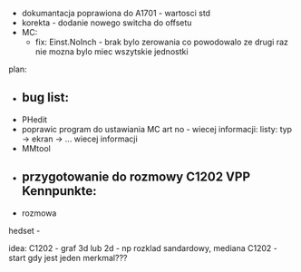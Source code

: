 - dokumantacja poprawiona do A1701 - wartosci std
- korekta - dodanie nowego switcha do offsetu
- MC:
	- fix: Einst.NoInch - brak bylo zerowania co powodowalo ze drugi raz nie mozna bylo miec wszytskie jednostki

plan:
- bug list:
	- 
- PHedit
- poprawic program do ustawiania MC art no - wiecej informacji: listy: typ -> ekran -> ... wiecej informacji
- MMtool
- przygotowanie do rozmowy C1202 VPP Kennpunkte:
	- 
- rozmowa




hedset - 

idea:
C1202 - graf 3d lub 2d - np rozklad sandardowy, mediana
C1202 - start gdy jest jeden merkmal???